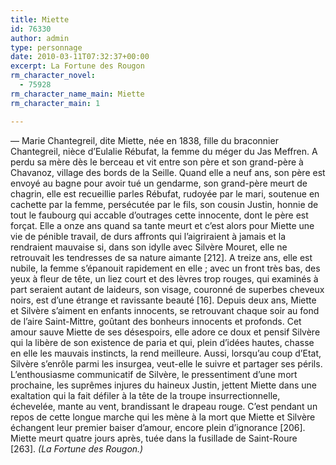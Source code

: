 ```yaml
---
title: Miette
id: 76330
author: admin
type: personnage
date: 2010-03-11T07:32:37+00:00
excerpt: La Fortune des Rougon
rm_character_novel:
  - 75928
rm_character_name_main: Miette
rm_character_main: 1

---
```

— Marie Chantegreil, dite Miette, née en 1838, fille du braconnier Chantegreil, nièce d’Eulalie Rébufat, la femme du méger du Jas Meffren. A perdu sa mère dès le berceau et vit entre son père et son grand-père à Chavanoz, village des bords de la Seille. Quand elle a neuf ans, son père est envoyé au bagne pour avoir tué un gendarme, son grand-père meurt de chagrin, elle est recueillie parles Rébufat, rudoyée par le mari, soutenue en cachette par la femme, persécutée par le fils, son cousin Justin, honnie de tout le faubourg qui accable d’outrages cette innocente, dont le père est forçat. Elle a onze ans quand sa tante meurt et c’est alors pour Miette une vie de pénible travail, de durs affronts qui l’aigriraient à jamais et la rendraient mauvaise si, dans son idylle avec Silvère Mouret, elle ne retrouvait les tendresses de sa nature aimante [212]. A treize ans, elle est nubile, la femme s’épanouit rapidement en elle ; avec un front très bas, des yeux à fleur de tête, un liez court et des lèvres trop rouges, qui examinés à part seraient autant de laideurs, son visage, couronné de superbes cheveux noirs, est d’une étrange et ravissante beauté [16]. Depuis deux ans, Miette et Silvère s’aiment en enfants innocents, se retrouvant chaque soir au fond de l’aire Saint-Mittre, goûtant des bonheurs innocents et profonds. Cet amour sauve Miette de ses désespoirs, elle adore ce doux et pensif Silvère qui la libère de son existence de paria et qui, plein d’idées hautes, chasse en elle les mauvais instincts, la rend meilleure. Aussi, lorsqu’au coup d’Etat, Silvère s’enrôle parmi les insurgea, veut-elle le suivre et partager ses périls. L’enthousiasme communicatif de Silvère, le pressentiment d’une mort prochaine, les suprêmes injures du haineux Justin, jettent Miette dans une exaltation qui la fait défiler à la tête de la troupe insurrectionnelle, échevelée, mante au vent, brandissant le drapeau rouge. C’est pendant un repos de cette longue marche qui les mène à la mort que Miette et Silvère échangent leur premier baiser d’amour, encore plein d’ignorance [206]. Miette meurt quatre jours après, tuée dans la fusillade de Saint-Roure [263]. _(La Fortune des Rougon.)_